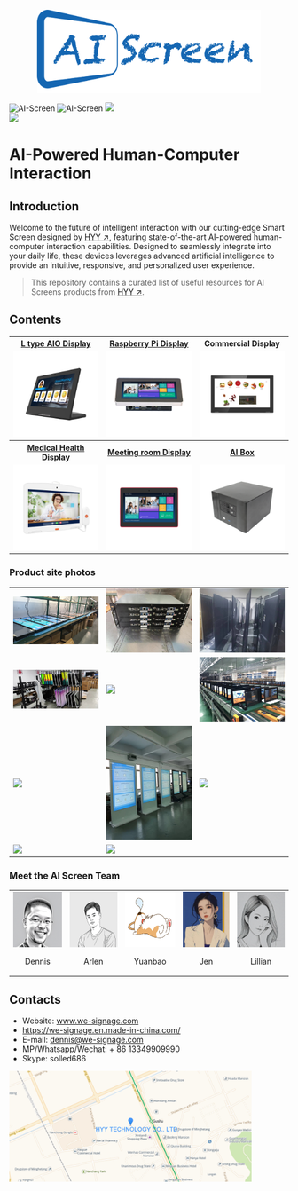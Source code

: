 
<p align = "center">
  <a href="http://www.we-signage.com">
  <img src="./Documents/img/AI_Screen.png" height="150" />
  </a>
</p>



<p>
<img alt="AI-Screen" src="https://img.shields.io/github/stars/industrialtablet/AI-Screen?style=social&label=Star&maxAge=2592000"/>
<img alt="AI-Screen" src="https://img.shields.io/badge/GitHub-AI%20Screen-5674dd.svg?style=flat?style=flat-square&logo=GitHub">
<img at = "AI-Screen" src="https://img.shields.io/badge/Google-AI%20Screen-4c86ea.svg?style=flat?style=flat-square&logo=Android">
<br/>
 
   <a href="https://www.youtube.com/@Arlen-show" target="_blank">
<img at = "YouTube Tutoial Views" src="https://img.shields.io/badge/YouTube-Tutoial%20Views-4c86ea.svg?style=flat?style=flat-square&logo=YouTube">
</a>
</p> 

# AI-Powered Human-Computer Interaction


## Introduction
Welcome to the future of intelligent interaction with our cutting-edge Smart Screen designed by [HYY ↗](https://www.we-signage.com), featuring state-of-the-art AI-powered human-computer interaction capabilities. Designed to seamlessly integrate into your daily life, these devices leverages advanced artificial intelligence to provide an intuitive, responsive, and personalized user experience.
> This repository contains a curated list of useful resources for AI Screens products from [HYY ↗](https://www.we-signage.com).

## Contents


<table textalign="center">
  <tr>
    <th><a href="./Documents/Products/L-type-AIO-Display/">L type AIO Display</a></th>
    <th><a href="./Documents/Products/raspberry-pi/">Raspberry Pi Display</a></th>
    <th><a  href="./Documents/Products/Commercial-Display/" style="text-decoration: none;">Commercial Display</a></th>
  </tr>
  <tr>
    <td width="33.33%"><a href="./Documents/Products/L-type-AIO-Display/"><img src="./Documents/img/main_p_1.jpg" width="100%" height="auto"/></a></td>
     <td width="33.33%"><a href="./Documents/Products/raspberry-pi/"><img src="./Documents/img/main_p_2.jpg" width="100%" height="auto"/></a></td>
      <td width="33.33%"><a href="./Documents/Products/Commercial-Display/"><img src="./Documents/img/main_p_3.jpg" width="100%" height="auto"/></a></td>
  </tr>
  <tr>
    <th><a href="./Documents/Products/Medical-Health-Display/">Medical Health Display</a></th>
    <th><a href="./Documents/Products/Meeting-room-Display/">Meeting room Display</a></th>
    <th><a href="./Documents/Products/box/">AI Box</a></th>
  </tr>
   <tr>
    <td width="33.33%"><a href="./Documents/Products/Medical-Health-Display/"><img src="./Documents/img/main_p_4.jpg" width="100%" height="auto"/></a></td>
     <td width="33.33%"><a href="./Documents/Products/Meeting-room-Display/"><img src="./Documents/img/main_p_5.jpg" width="100%" height="auto"/></a></td>
      <td width="33.33%"><a href="./Documents/Products/box/"><img src="./Documents/img/main_p_6.jpg" width="100%" height="auto"/></a></td>
  </tr>
  
</table>

### Product site photos
<table>
  <tr>
    <td>
      <img src="./Documents/img/p1.jpg" width="350" height="auto"/>
    </td>
    <td>
      <img src="./Documents/img/p2.jpg" width="350" height="auto"/>
    </td>
    <td>
      <img src="./Documents/img/p3.jpg" width="350" height="auto"/>
    </td>
  </tr>
  <tr>
    <td>
      <img src="./Documents/img/p4.jpg" width="350" height="auto"/>
    </td>
    <td>
      <img src="./Documents/img/p5.jpg" width="350" height="auto"/>
    </td>
    <td>
      <img src="./Documents/img/p6.jpg" width="350" height="auto"/>
    </td>
  </tr>
  <tr>
    <td>
      <img src="./Documents/img/p7.png" width="350" height="auto"/>
    </td>
    <td>
      <img src="./Documents/img/p8.jpg" width="350" height="auto"/>
    </td>
    <td>
      <img src="./Documents/img/p9.jpg" width="350" height="auto"/>
    </td>
  </tr>
  <tr>
    <td>
      <img src="./Documents/img/p10.jpg" width="350" height="auto"/>
    </td>
    <td>
      <img src="./Documents/img/p11.jpg" width="350" height="auto"/>
    </td>
    <!-- <td>
      <img src="./Documents/img/p3.jpg" width="350" height="auto"/>
    </td> -->
  </tr>
</table>

### Meet the AI Screen Team
<table>
  <tr>
    <td>
      <img src="./Documents/img/Dennis2.png" width="100" height="100"/>
      <p align="center">Dennis</p>
    </td>
    <td>
      <img src="./Documents/img/arlen.jpg" width="100" height="100"/>
      <p align="center">Arlen</p>
    </td>
    <td>
      <img src="./Documents/img/yuanbao.png" width="100" height="100"/>
      <p align="center">Yuanbao</p>
    </td>
    <td>
      <img src="./Documents/img/Jen.jpg" width="100" height="100"/>
      <p align="center">Jen</p>
    </td>
    <td>
      <img src="./Documents/img/Lillian.jpg" width="100" height="100"/>
      <p align="center">Lillian</p>
    </td>
  </tr>
</table>


## Contacts

- Website: www.we-signage.com
- https://we-signage.en.made-in-china.com/
- E-mail: dennis@we-signage.com
- MP/Whatsapp/Wechat: + 86 13349909990
- Skype: solled686

<p >
  <a href="http://www.we-signage.com">
  <img src="./Documents/img/map.jpg" height="200" />
  </a>
</p>
